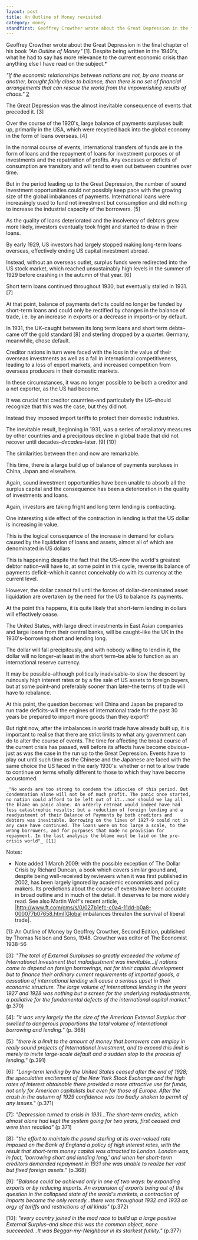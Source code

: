 ```yaml
---
layout: post
title: An Outline of Money revisited
category: money
standfirst: Geoffrey Crowther wrote about the Great Depression in the final chapter of his book _"An Outline of Money"_ [1]. Despite being written in the 1940's, what he had to say has more relevance to the current economic crisis than anything else I have read on the subject.*
---  
```


Geoffrey Crowther wrote about the Great Depression in the final chapter of his book _"An Outline of Money"_ [1]. Despite being written in the 1940's, what he had to say has more relevance to the current economic crisis than anything else I have read on the subject.*

_"If the economic relationships between nations are not, by one means or another, brought fairly close to balance, then there is no set of financial arrangements that can rescue the world from the impoverishing results of chaos."_ [2]

The Great Depression was the almost inevitable consequence of events that preceded it. [3]

Over the course of the 1920's, large balance of payments surpluses built up, primarily in the USA, which were recycled back into the global economy in the form of loans overseas.  [4]

In the normal course of events, international transfers of funds are in the form of loans and the repayment of loans for investment purposes or of investments and the repatriation of profits. Any excesses or deficits of consumption are transitory and will tend to even out between countries over time.

But in the period leading up to the Great Depression, the number of sound investment opportunities could not possibly keep pace with the growing size of the global imbalances of payments. International loans were increasingly used to fund not investment but consumption and did nothing to increase the industrial capacity of the borrowers.  [5]

As the quality of loans deteriorated and the insolvency of debtors grew more likely, investors eventually took fright and started to draw in their loans.

By early 1929, US investors had largely stopped making long-term loans overseas, effectively ending US capital investment abroad.

Instead, without an overseas outlet, surplus funds were redirected into the US stock market, which reached unsustainably high levels in the summer of 1929 before crashing in the autumn of that year. [6]

Short term loans continued throughout 1930, but eventually stalled in 1931. [7]

At that point, balance of payments deficits could no longer be funded by short-term loans and could only be rectified by changes in the balance of trade, i.e. by an increase in exports or a decrease in imports–or by default.

In 1931, the UK–caught between its long term loans and short term debts–came off the gold standard [8] and sterling dropped by a quarter.  Germany, meanwhile, chose default.

Creditor nations in turn were faced with the loss in the value of their overseas investments as well as a fall in international competitiveness, leading to a loss of export markets, and increased competition from overseas producers in their domestic markets.

In these circumstances, it was no longer possible to be both a creditor and a net exporter, as the US had become.

It was crucial that creditor countries–and particularly the US–should recognize that this was the case, but they did not.

Instead they imposed import tariffs to protect their domestic industries. 

The inevitable result, beginning in 1931, was a series of retaliatory measures by other countries and a precipitous decline in global trade that did not recover until decades–<i>decades</i>–later.  [9]  [10] 

The similarities between then and now are remarkable.

This time, there is a large build up of balance of payments surpluses in China, Japan and elsewhere.

Again, sound investment opportunities have been unable to absorb all the surplus capital and the consequence has been a deterioration in the quality of investments and loans.

Again, investors are taking fright and long term lending is contracting.

One interesting side effect of the contraction in lending is that the US dollar is increasing in value.

This is the logical consequence of the increase in demand for dollars caused by the liquidation of loans and assets, almost all of which are denominated in US dollars 

This is happening despite the fact that the US–now the world's greatest debtor nation–will have to, at some point in this cycle, reverse its balance of payments deficit–which it cannot conceivably do with its currency at the current level.

However, the dollar cannot fall until the forces of dollar-denominated asset liquidation are overtaken by the need for the US to balance its payments.

At the point this happens, it is quite likely that short-term lending in dollars will effectively cease.  

The United States, with large direct investments in East Asian companies and large loans from their central banks, will be caught–like the UK in the 1930's–borrowing short and lending long.

The dollar will fall precipitously, and with nobody willing to lend in it, the dollar will no longer–at least in the short term–be able to function as an international reserve currency. 

It may be possible–although politically inadvisable–to slow the descent by ruinously high interest rates or by a fire sale of US assets to foreign buyers, but at some point–and preferably sooner than later–the terms of trade will have to rebalance.

At this point, the question becomes: will China and Japan be prepared to run trade deficits–will the engines of international trade for the past 30 years be prepared to import more goods than they export?

But right now, after the imbalances in world trade have already built up, it is important to realise that there are strict limits to what any government can do to alter the course of events. The time for affecting the broad course of the current crisis has passed, well before its affects have become obvious–just as was the case in the run up to the Great Depression. Events have to play out until such time as the Chinese and the Japanese are faced with the same choice the US faced in the early 1930's: whether or not to allow trade to continue on terms wholly different to those to which they have become accustomed.

	_"No words are too strong to condemn the idiocies of this period. But condemnation alone will not be of much profit. The panic once started, no nation could afford to be left out of it...nor should we lay all the blame on panic alone. An orderly retreat would indeed have had less catastrophic results; but a reduction of foreign lending and a readjustment of their Balance of Payments by both creditors and debtors was inevitable. Borrowing on the lines of 1927-9 could not in any case have continued. The loans were on too large a scale, to the wrong borrowers, and for purposes that made no provision for repayment. In the last analysis the blame must be laid on the pre-crisis world"_ [11] 

Notes:

* Note added 1 March 2009: with the possible exception of The Dollar Crisis by Richard Duncan, a book which covers similar ground and, despite being well-received by reviewers when it was first published in 2002, has been largely ignored by academic economists and policy makers. Its predictions about the course of events have been accurate in broad outline and in much of the detail. It deserves to be more widely read. See also Martin Wolf's recent article, |http://www.ft.com/cms/s/0/027b1efc-c0a4-11dd-b0a8-000077b07658.html|Global imbalances threaten the survival of liberal trade|.
	
[1]: An Outline of Money by Geoffrey Crowther, Second Edition, published by Thomas Nelson and Sons,  1948. Crowther was editor of The Economist 1938-56

[2]: p.336

[3]: _"The total of External Surpluses so greatly exceeded the volume of International Investment that maladjustment was inevitable...if nations come to depend on foreign borrowings, not for their capital development but to finance their ordinary current requirements of imported goods, a cessation of international lending will cause a serious upset in their economic structure. The large volume of international lending in the years 1927 and 1928 was nothing but a screen for the underlying maladjustments, a palliative for the fundamental defects of the international capital market."_ (p.370)

[4]: _"it was very largely the the size of the American External Surplus that swelled to dangerous proportions the total volume of international borrowing and lending."_ (p. 368)

[5]: _"there is a limit to the amount of money that borrowers can employ in really sound projects of International Investment, and to exceed this limit is merely to invite large-scale default and a sudden stop to the process of lending."_ (p.391)

[6]: _"Long-term lending by the United States ceased after the end of 1928; the speculative excitement of the New York Stock Exchange and the high rates of interest obtainable there provided a more attractive use for funds, not only for American capitalists but even for those of Europe. After the crash in the autumn of 1929 confidence was too badly shaken to permit of any issues."_ (p.371)

[7]: _"Depression turned to crisis in 1931...The short-term credits, which almost alone had kept the system going for two years, first ceased and were then recalled"_ (p.371)

[8]: _"the effort to maintain the pound sterling at its over-valued rate imposed on the Bank of England a policy of high interest rates, with the result that short-term money capital was attracted to London. London was, in fact, 'borrowing short and lending long,' and when her short-term creditors demanded repayment in 1931 she was unable to realize her vast but fixed foreign assets."_ (p.368)

[9]: _"Balance could be achieved only in one of two ways: by expanding exports or by reducing imports. An expansion of exports being out of the question in the collapsed state of the world's markets, a contraction of imports became the only remedy...there was throughout 1932 and 1933 an orgy of tariffs and restrictions of all kinds"_ (p.372)

[10]: _"every country joined in the mad race to build up a large positive External Surplus–and since this was the common object, none succeeded...It was Beggar-my-Neighbour in its starkest futility."_ (p.377)

[11]: p.376-7

